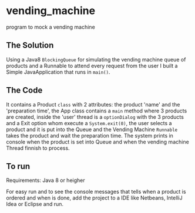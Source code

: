 # vending_machine
program to mock a vending machine

## The Solution
Using a Java8 `BlockingQueue` for simulating the vending machine queue of products and a Runnable to attend every request from the user I built a Simple JavaApplication that runs in `main()`.

## The Code
It contains a Product `class` with 2 attributes: the product 'name' and the 'preparation time', the App class contains a `main` method where 3 products are created, inside the 'user' thread is a `optionDialog` with the 3 products and a Exit option whom execute a `System.exit(0)`, the user selects a product and it is put into the Queue and the Vending Machine `Runnable` takes the product and wait the preparation time. The system prints in console when the product is set into Queue and when the vending machine Thread finnish to process.

## To run

Requirements: Java 8 or heigher

For easy run and to see the console messages that tells when a product is ordered and when is done, add the project to a IDE like Netbeans, IntelliJ Idea or Eclipse and run.
